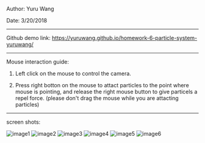Author: Yuru Wang

Date: 3/20/2018

---------------------------------------------------------------------------------------------------------------------------------------

Github demo link: https://yuruwang.github.io/homework-6-particle-system-yuruwang/

----------------------------------------------------------------------------------------------------------------------------------------

Mouse interaction guide:

1. Left click on the mouse to control the camera.

2. Press right botton on the mouse to attact particles to the point where mouse is pointing, and release the right mouse button to give particels a repel force. (please don't drag the mouse while you are attacting particles)


--------------------------------------------------------------------------------------------------------------------------------------
screen shots:

![image1](screenshots/1.jpg "Title")
![image2](screenshots/2.jpg "Title")
![image3](screenshots/3.jpg "Title")
![image4](screenshots/4.jpg "Title")
![image5](screenshots/5.jpg "Title")
![image6](screenshots/6.jpg "Title")




